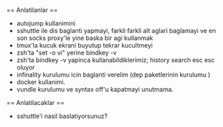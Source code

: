 == Anlatilanlar ==
* autojump kullanimini 
* sshuttle ile dis baglanti yapmayi, farkli farkli alt aglari baglamayi ve en son socks proxy'le yine baska bir agi kullanmak
* tmux'la kucuk ekrani buyutup tekrar kucultmeyi
* zsh'ta "set -o vi" yerine bindkey -v 
* zsh'ta bindkey -v yapinca kullanabildiklerimiz; history search esc esc oluyor
* infinality kurulumu icin baglanti verelim (dep paketlerinin kurulumu )
* docker kullanimi.
* vundle kurulumu ve syntax off'u kapatmayi unutmama.


== Anlatilacaklar ==
* sshuttle'i nasil baslatiyorsunuz?
